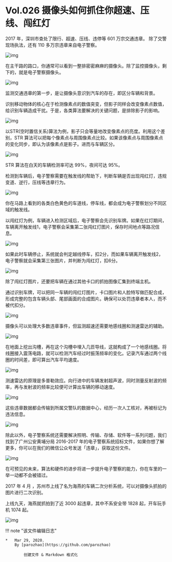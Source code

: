 # Vol.026 摄像头如何抓住你超速、压线、闯红灯

2017 年，深圳市查处了限行、超速、压线、违停等 601 万宗交通违章。 除了交警现场执法，还有 110 多万宗违章来自电子警察。

![img](https://mmbiz.qpic.cn/mmbiz_gif/U6yRaDu1NaZP2e4EBWWoHibS6ue18LW5QYD2aEKYmyudZ3lNNpSsCCCmfJqgm8aP8N1HN6gSd8QhjMJxTAAyYoA/640?wx_fmt=gif&tp=webp&wxfrom=5&wx_lazy=1)

在主干路的路口，你通常可以看到一整排密密麻麻的摄像头。除了监控摄像头，剩下的，就是电子警察摄像头。

![img](https://mmbiz.qpic.cn/mmbiz_gif/U6yRaDu1NaZP2e4EBWWoHibS6ue18LW5QEmQ40u4359MNIZsJhkLQcfgt4p9A294xibxxxQV0DNwpP180L6wGL8A/640?wx_fmt=gif&tp=webp&wxfrom=5&wx_lazy=1)

监测交通违章的第一步，是让摄像头意识到汽车的存在，即区分车辆和背景。

识别移动物体的核心在于检测像素点的数值突变，但影子同样会改变像素点数值，给识别车辆造成干扰。于是，各类算法要解决的关键问题，是排除影子的影响。

![img](https://mmbiz.qpic.cn/mmbiz_gif/U6yRaDu1NaZP2e4EBWWoHibS6ue18LW5QPTyILmia5RvdAtKXyr9YpAHqmnVicryaedayyibbsIWlz0Bk1BBex3eQQ/640?wx_fmt=gif&tp=webp&wxfrom=5&wx_lazy=1)

以STR(空时置信关系)算法为例，影子只会等量地改变像素点的亮度。利用这个差别，STR 算法可以把每个像素点与周围像素点比较。如果该像素点与周围像素点的变化同步，即认为该像素点是影子。进而与车辆区分。

![img](https://mmbiz.qpic.cn/mmbiz_gif/U6yRaDu1NaZP2e4EBWWoHibS6ue18LW5QLJmsbrN1ejoxf8aFCGh5gy1ibicyd4Qib6eJiczBqoN7XGYdB1AIxZsOBA/640?wx_fmt=gif&tp=webp&wxfrom=5&wx_lazy=1)

STR 算法在白天的车辆检测率可达 99%，夜间可达 95%。

检测到车辆后，电子警察需要在触发线的帮助下，判断车辆是否出现闯红灯，违规变道、逆行，压线等违章行为。

![img](https://mmbiz.qpic.cn/mmbiz_gif/U6yRaDu1NaZP2e4EBWWoHibS6ue18LW5QMw35HAgekrM7bcMcic1oLOicsMapqr3HTDlyllOE3g0uPsGxVOticNM1A/640?wx_fmt=gif&tp=webp&wxfrom=5&wx_lazy=1)

你在马路上看到的各类白色黄色的车道线，停车线，都会成为电子警察划分不同区域的触发线。

以闯红灯为例，车辆进入检测区域后，电子警察会先识别车牌。如果在红灯期间，车辆离开触发线1，电子警察会采集第二张闯红灯图片，保存时间地点等路况信息。

![img](https://mmbiz.qpic.cn/mmbiz_gif/U6yRaDu1NaZP2e4EBWWoHibS6ue18LW5Q97ntswrPwz3ial6DaaklRlHyTZ5bfG4oOhGdrRTSNTib4JkxonGUjYXg/640?wx_fmt=gif&tp=webp&wxfrom=5&wx_lazy=1)

如果此时车辆停止，系统就会判定越线停车，扣2分，而如果车辆离开触发线2，电子警察就会采集第三张图片，并判断为闯红灯，扣6分。

![img](https://mmbiz.qpic.cn/mmbiz_gif/U6yRaDu1NaZP2e4EBWWoHibS6ue18LW5QSbnyN5IqdeGP3cReEL5wcgdaibHqvEDrYSTkCdbc8ZPnrNXbQibcfaUA/640?wx_fmt=gif&tp=webp&wxfrom=5&wx_lazy=1)

除了闯红灯图片，还要把车辆在通过其他卡口的抓拍图像汇集到终端主机。

通过识别车牌，可以把同一车辆的闯红灯图片，卡口图片和人脸特写做匹配合成，形成完整的包含车辆头部、尾部画面的合成图片。确保可以处罚违章者本人，而不被代扣分。

![img](https://mmbiz.qpic.cn/mmbiz_gif/U6yRaDu1NaZP2e4EBWWoHibS6ue18LW5Qtj7YT1FYnqoht9PZ1lJmd0XYbl5ufmSGlISjCFr0XsfzhNYhrjIFCA/640?wx_fmt=gif&tp=webp&wxfrom=5&wx_lazy=1)

摄像头可以处理大多数违章事件，但监测超速还需要地感线圈和测速雷达的辅助。

![img](https://mmbiz.qpic.cn/mmbiz_gif/U6yRaDu1NaZP2e4EBWWoHibS6ue18LW5QhFF3M1tXnTvmLyTl4ML8SV74SJ2VPL58fSqkjd2ch4bvvYXMkrzWSg/640?wx_fmt=gif&tp=webp&wxfrom=5&wx_lazy=1)

在地面上挖出沟槽，再在这个沟槽中埋入几匝导线，这就构成了一个地感线圈。将线圈接入震荡电路，就可以检测汽车经过时振荡频率的变化。记录汽车通过两个线圈的时间差，即可算出汽车平均速度。

![img](https://mmbiz.qpic.cn/mmbiz_gif/U6yRaDu1NaZP2e4EBWWoHibS6ue18LW5QOUJXuXqj20NvyoicZcxRc5tuh41byTYjjPCxX9jGYdk9Y9MB5abUticA/640?wx_fmt=gif&tp=webp&wxfrom=5&wx_lazy=1)

测速雷达的原理是多普勒效应。向行进中的车辆发射超声波，同时测量反射波的频率，再与发射波的频率比较便可计算出车辆的移动速度。

![img](https://mmbiz.qpic.cn/mmbiz_gif/U6yRaDu1NaZP2e4EBWWoHibS6ue18LW5Q8XXFNWxaRSTg92Cl3bZjmoObnf9I6WiblfF01XTGFu4T6NVDMXvd7BA/640?wx_fmt=gif&tp=webp&wxfrom=5&wx_lazy=1)

这些违章数据都会传输到所属交警队的数据中心，经历一次人工核对，再被标记为违法信息。

![img](https://mmbiz.qpic.cn/mmbiz_gif/U6yRaDu1NaZP2e4EBWWoHibS6ue18LW5QhkIpZxJ1hBkxG7G5cnvzvzFKPmlZcPGpKqgGLDSMQDDagebmn0zfOw/640?wx_fmt=gif&tp=webp&wxfrom=5&wx_lazy=1)

除此以外，电子警察系统还需要解决照明、传输、存储、软件等一系列问题，我们找到了广州公安黄埔分局 2016-2017 年的电子警察系统招标文件，如果你想了解更多，你可以在我们的微信公众号发送「违章」，获取这份文件。

![img](https://mmbiz.qpic.cn/mmbiz_gif/U6yRaDu1NaZP2e4EBWWoHibS6ue18LW5Q64zvlYG6ytsjRHWk9GhUJDAYibDqBicE47Piaea5HLc5N6doRNRJSEFow/640?wx_fmt=gif&tp=webp&wxfrom=5&wx_lazy=1)

在可预见的未来，算法和硬件的进步将进一步提升电子警察的能力，你在车里的一举一动都不会被错过。

2017 年 4 月 ，苏州市上线了名为海燕的车辆二次分析系统，可以对摄像头抓拍的图片进行二次识别。

上线九天，海燕就抓拍到了近 3000 起违章，其中不系安全带 1828 起，开车玩手机 1074 起。

![img](https://mmbiz.qpic.cn/mmbiz_gif/U6yRaDu1NaZP2e4EBWWoHibS6ue18LW5Q1LB8DyyM7ricrUo8cenO5OjqpKokianThiaT2Jib9RWJQQqmYuJQbHYYYw/640?wx_fmt=gif&tp=webp&wxfrom=5&wx_lazy=1)

!!! note "该文件编辑日志"

	* 	Mar 29, 2020.
		By [parozhao](https://github.com/parozhao)
	
			创建文件 & Markdown 格式化
